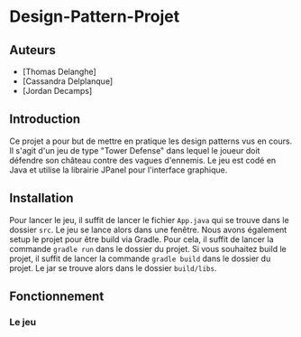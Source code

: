 # Design-Pattern-Projet


## Auteurs

- [Thomas Delanghe]
- [Cassandra Delplanque]
- [Jordan Decamps]
## Introduction
Ce projet a pour but de mettre en pratique les design patterns vus en cours. Il s'agit d'un jeu de type "Tower Defense" dans lequel le joueur doit défendre son château contre des vagues d'ennemis. Le jeu est codé en Java et utilise la librairie JPanel pour l'interface graphique.

## Installation
Pour lancer le jeu, il suffit de lancer le fichier `App.java` qui se trouve dans le dossier `src`. Le jeu se lance alors dans une fenêtre.
Nous avons également setup le projet pour être build via Gradle. Pour cela, il suffit de lancer la commande `gradle run` dans le dossier du projet.
Si vous souhaitez build le projet, il suffit de lancer la commande `gradle build` dans le dossier du projet. Le jar se trouve alors dans le dossier `build/libs`.

## Fonctionnement

### Le jeu



